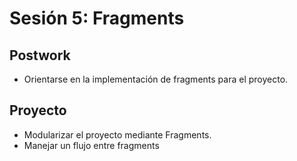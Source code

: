 # Sesión 5: Fragments

## Postwork

- Orientarse en la implementación de fragments para el proyecto.

## Proyecto

- Modularizar el proyecto mediante Fragments.
- Manejar un flujo entre fragments